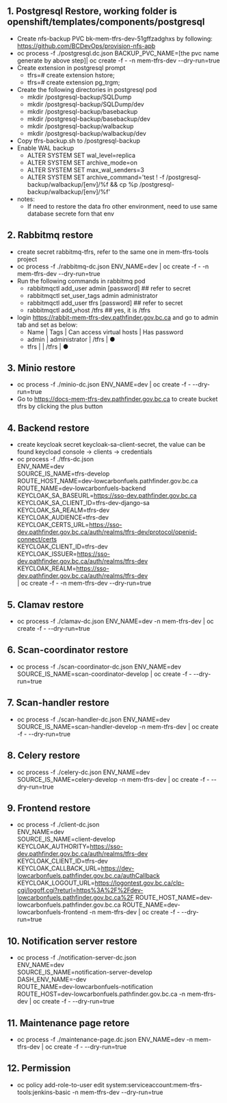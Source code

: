## 1. Postgresql Restore, working folder is openshift/templates/components/postgresql
* Create nfs-backup PVC bk-mem-tfrs-dev-51gffzadghxs by following: https://github.com/BCDevOps/provision-nfs-apb 
* oc process -f ./postgresql.dc.json BACKUP_PVC_NAME=[the pvc name generate by above step]| oc create -f - -n mem-tfrs-dev --dry-run=true 
* Create extension in postgresql prompt
    * tfrs=# create extension hstore;
    * tfrs=# create extension pg_trgm;
* Create the following directories in postgresql pod
    * mkdir /postgresql-backup/SQLDump 
    * mkdir /postgresql-backup/SQLDump/dev
    * mkdir /postgresql-backup/basebackup
    * mkdir /postgresql-backup/basebackup/dev
    * mkdir /postgresql-backup/walbackup
    * mkdir /postgresql-backup/walbackup/dev
* Copy tfrs-backup.sh to /postgresql-backup
* Enable WAL backup
    * ALTER SYSTEM SET wal_level=replica
    * ALTER SYSTEM SET archive_mode=on
    * ALTER SYSTEM SET max_wal_senders=3
    * ALTER SYSTEM SET archive_command='test ! -f /postgresql-backup/walbackup/[env]/%f && cp %p /postgresql-backup/walbackup/[env]/%f'
* notes: 
    * If need to restore the data fro other environment, need to use same database secrete forn that env

## 2. Rabbitmq restore
* create secret rabbitmq-tfrs, refer to the same one in mem-tfrs-tools project
* oc process -f ./rabbitmq-dc.json ENV_NAME=dev | oc create -f - -n mem-tfrs-dev --dry-run=true
* Run the following commands in rabbitmq pod
    * rabbitmqctl add_user admin [password]    ## refer to secret
    * rabbitmqctl set_user_tags admin administrator
    * rabbitmqctl add_user tfrs [password]    ## refer to secret
    * rabbitmqctl add_vhost /tfrs     ## yes, it is /tfrs
* login https://rabbit-mem-tfrs-dev.pathfinder.gov.bc.ca and go to admin tab and set as below:
    * Name | Tags | Can access virtual hosts | Has password
    * admin | administrator | /tfrs | ●
    * tfrs | | /tfrs | ●

## 3. Minio restore
* oc process -f ./minio-dc.json ENV_NAME=dev | oc create -f - --dry-run=true
* Go to https://docs-mem-tfrs-dev.pathfinder.gov.bc.ca to create bucket tfrs by clicking the plus button

## 4. Backend restore
* create keycloak secret keycloak-sa-client-secret, the value can be found keycload console -> clients -> credentials
* oc process -f ./tfrs-dc.json \
ENV_NAME=dev \
SOURCE_IS_NAME=tfrs-develop \
ROUTE_HOST_NAME=dev-lowcarbonfuels.pathfinder.gov.bc.ca \
ROUTE_NAME=dev-lowcarbonfuels-backend \
KEYCLOAK_SA_BASEURL=https://sso-dev.pathfinder.gov.bc.ca \
KEYCLOAK_SA_CLIENT_ID=tfrs-dev-django-sa \
KEYCLOAK_SA_REALM=tfrs-dev \
KEYCLOAK_AUDIENCE=tfrs-dev \
KEYCLOAK_CERTS_URL=https://sso-dev.pathfinder.gov.bc.ca/auth/realms/tfrs-dev/protocol/openid-connect/certs \
KEYCLOAK_CLIENT_ID=tfrs-dev \
KEYCLOAK_ISSUER=https://sso-dev.pathfinder.gov.bc.ca/auth/realms/tfrs-dev \
KEYCLOAK_REALM=https://sso-dev.pathfinder.gov.bc.ca/auth/realms/tfrs-dev \
| oc create -f - -n mem-tfrs-dev --dry-run=true

## 5. Clamav restore
* oc process -f ./clamav-dc.json ENV_NAME=dev -n mem-tfrs-dev | oc create -f - --dry-run=true

## 6. Scan-coordinator restore
* oc process -f ./scan-coordinator-dc.json ENV_NAME=dev SOURCE_IS_NAME=scan-coordinator-develop | oc create -f - --dry-run=true

## 7. Scan-handler restore
* oc process -f ./scan-handler-dc.json ENV_NAME=dev SOURCE_IS_NAME=scan-handler-develop -n mem-tfrs-dev | oc create -f - --dry-run=true

## 8. Celery restore
* oc process -f ./celery-dc.json ENV_NAME=dev SOURCE_IS_NAME=celery-develop -n mem-tfrs-dev | oc create -f - --dry-run=true

## 9. Frontend restore
* oc process -f ./client-dc.json \
ENV_NAME=dev \
SOURCE_IS_NAME=client-develop \
KEYCLOAK_AUTHORITY=https://sso-dev.pathfinder.gov.bc.ca/auth/realms/tfrs-dev \
KEYCLOAK_CLIENT_ID=tfrs-dev \
KEYCLOAK_CALLBACK_URL=https://dev-lowcarbonfuels.pathfinder.gov.bc.ca/authCallback \
KEYCLOAK_LOGOUT_URL=https://logontest.gov.bc.ca/clp-cgi/logoff.cgi?returl=https%3A%2F%2Fdev-lowcarbonfuels.pathfinder.gov.bc.ca%2F ROUTE_HOST_NAME=dev-lowcarbonfuels.pathfinder.gov.bc.ca ROUTE_NAME=dev-lowcarbonfuels-frontend -n mem-tfrs-dev | oc create -f - --dry-run=true

## 10. Notification server restore
* oc process -f ./notification-server-dc.json \
ENV_NAME=dev \
SOURCE_IS_NAME=notification-server-develop \
DASH_ENV_NAME=-dev \
ROUTE_NAME=dev-lowcarbonfuels-notification \
ROUTE_HOST=dev-lowcarbonfuels.pathfinder.gov.bc.ca -n mem-tfrs-dev | oc create -f - --dry-run=true

## 11. Maintenance page retore
* oc process -f ./maintenance-page.dc.json ENV_NAME=dev -n mem-tfrs-dev | oc create -f - --dry-run=true

## 12. Permission
* oc policy add-role-to-user edit system:serviceaccount:mem-tfrs-tools:jenkins-basic -n mem-tfrs-dev --dry-run=true
